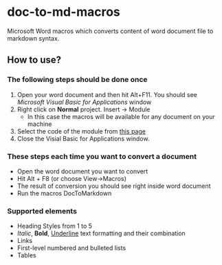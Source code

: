# doc-to-md-macros
Microsoft Word macros which converts content of word document file to markdown syntax.

## How to use?

### The following steps should be done once
1. Open your word document and then hit Alt+F11.
You should see _Microsoft Visual Basic for Applications_ window
2. Right click on **Normal** project. Insert -> Module
   - In this case the macros will be available for any document on your machine
3. Select the code of the module from [this page](https://github.com/ikuznalex/doc-to-md-macros/edit/master/ConvertDocToMarkdown.vb)
4. Close the Visial Basic for Applications window.

### These steps each time you want to convert a document
 - Open the word document you want to convert
 - Hit Alt + F8 (or choose View->Macros) 
 - The result of conversion you should see right inside word document
 - Run the macros DocToMarkdown 
 
 ### Supported elements
  - Heading Styles from 1 to 5
  - _Italic_, **Bold**, <u>Underline</u> text formatting and their combination
  - Links
  - First-level numbered and bulleted lists
  - Tables 

